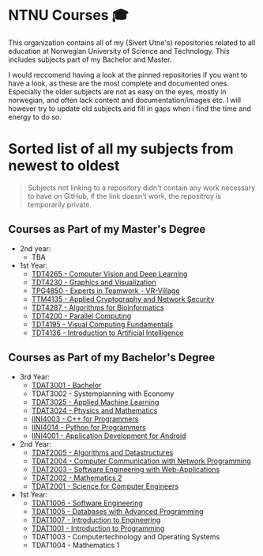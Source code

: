 # NTNU Courses 🎓

This organization contains all of my (Sivert Utne's) repositories related to all education at Norwegian University of Science and Technology. This includes subjects part of my Bachelor and Master.

I would reccomend having a look at the pinned repositories if you want to have a look, as these are the most complete and documented ones. Especially the older subjects are not as easy on the eyes, mostly in norwegian, and often lack content and documentation/images etc. I will however try to update old subjects and fill in gaps when i find the time and energy to do so.

# Sorted list of all my subjects from newest to oldest

> Subjects not linking to a repository didn't contain any work necessary to have on GitHub, if the link doesn't work, the repositroy is temporarily private.

## Courses as Part of my Master's Degree
- 2nd year:
  - TBA
- 1st Year:
  - [TDT4265 - Computer Vision and Deep Learning](https://github.com/sutne-NTNU/TDT4265-Computer-Vision-and-Deep-Learning)
  - [TDT4230 - Graphics and Visualization](https://github.com/sutne-NTNU/TDT4230-Graphics-and-Visualization)
  - [TPG4850 - Experts in Teamwork - VR-Village](https://github.com/sutne-NTNU/TPG4850-Experts-in-Teamwork-VR-Village)
  - [TTM4135 - Applied Cryptography and Network Security](https://github.com/sutne-NTNU/TTM4135-Applied-Cryptography-and-Network-Security)
  - [TDT4287 - Algorithms for Bioinformatics](https://github.com/sutne-NTNU/TDT4287-Algorithms-for-Bioinformatics)
  - [TDT4200 - Parallel Computing](https://github.com/sutne-NTNU/TDT4200-Parallel-Computing)
  - [TDT4195 - Visual Computing Fundamentals](https://github.com/sutne-NTNU/TDT4195-Visual-Computing-Fundamentals)
  - [TDT4136 - Introduction to Artificial Intelligence](https://github.com/sutne-NTNU/TDT4136-Introduction-to-Artificial-Intelligence)

## Courses as Part of my Bachelor's Degree

- 3rd Year:
  - [TDAT3001 - Bachelor](https://github.com/sutne-NTNU/TDAT3001-Bachelor)
  - TDAT3002 - Systemplanning with Economy
  - [TDAT3025 - Applied Machine Learning](https://github.com/sutne-NTNU/TDAT3025-Applied-Machine-Learning)
  - [TDAT3024 - Physics and Mathematics](https://github.com/sutne-NTNU/TDAT3024-Physics-and-Mathematics)
  - [IINI4003 - C++ for Programmers](https://github.com/sutne-NTNU/IINI4003-cpp-for-Programmers)
  - [IINI4014 - Python for Programmers](https://github.com/sutne-NTNU/IINI4014-Python-for-Programmers)
  - [IINI4001 - Application Development for Android](https://github.com/sutne-NTNU/IINI4001-Application-Development-for-Android)
- 2nd Year:
  - [TDAT2005 - Algorithms and Datastructures](https://github.com/sutne-NTNU/TDAT2005-Algorithms-and-Datastructures)
  - [TDAT2004 - Computer Communication with Network Programming](https://github.com/sutne-NTNU/TDAT2004-Computer-Communication-with-Network-Programming)
  - [TDAT2003 - Software Engineering with Web-Applications](https://github.com/sutne-NTNU/TDAT2003-Software-Engineering-2-with-Web-Applications)
  - [TDAT2002 - Mathematics 2](https://github.com/sutne-NTNU/TDAT2002-Mathematics-2)
  - [TDAT2001 - Science for Computer Engineers](https://github.com/sutne-NTNU/TDAT2001-Science-for-Computer-Engineers)
- 1st Year:
  - [TDAT1006 - Software Engineering](https://github.com/sutne-NTNU/TDAT1006-Software-Engineering)
  - [TDAT1005 - Databases with Advanced Programming](https://github.com/sutne-NTNU/TDAT1005-Databases-and-Advanced-Programming)
  - [TDAT1007 - Introduction to Engineering](https://github.com/sutne-NTNU/TDAT1007-Introduction-to-Engineering)
  - [TDAT1001 - Introduction to Programming](https://github.com/sutne-NTNU/TDAT1001-Introduction-to-Programming)
  - TDAT1003 - Computertechnology and Operating Systems
  - TDAT1004 - Mathematics 1
